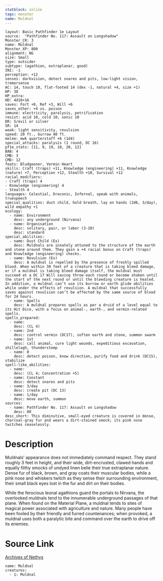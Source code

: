 ```yaml
---
statblock: inline
tags: monster
name: Muldnal
---
```

```statblock
layout: Basic Pathfinder 1e Layout
source:  "Pathfinder No. 117: Assault on Longshadow"
Monster_CR: 3
name: Muldnal
Monster_XP: 800
alignment: NG
size: Small
type: outsider
subtype: (agathion, extraplanar, good)
INI: -1
perception: +12
senses: darkvision, detect snares and pits, low-light vision, tremorsense
AC: 14, touch 10, flat-footed 14 (dex -1, natural +4, size +1)
HP: 38
HP_extra: 
HD: 4d10+16
saves: Fort +8, Ref +3, Will +6
saves_other: +4 vs. poison
immune: electricity, paralysis, petrification
resist: acid 10, cold 10, sonic 10
DR: 5/evil or silver
SR: 14
weak: light sensitivity, revulsion
speed: 20 ft., burrow 40 ft.
melee: mwk quarterstaff +6 (1d4)
special_attacks: paralysis (1 round, DC 16)
pf1e_stats: [11, 9, 19, 10, 20, 12]
BAB: 4
CMB: 3
CMD: 12
feats: Bludgeoner, Vermin Heart
skills: Craft (traps) +11, Knowledge (engineering) +11, Knowledge (nature) +7, Perception +12, Stealth +10, Survival +12
racial_modifiers:
- Craft (traps) 4
- Knowledge (engineering) 4
- Stealth 4
languages: Celestial, Draconic, Infernal, speak with animals, truespeech
special_qualities: dust child, hold breath, lay on hands (2d6, 3/day), wild empathy +1
ecology:
  - name: Environment
    desc: any underground (Nirvana)
  - name: Organisation
    desc: solitary, pair, or labor (3-10)
    desc: standard
special_abilities:
  - name: Dust Child (Ex)
    desc: Muldnals are innately attuned to the structure of the earth and stone around them. They gain a +4 racial bonus on Craft (traps) and Knowledge (engineering) checks.
  - name: Revulsion (Ex)
    desc: A muldnal is repelled by the presence of freshly spilled blood. When within 30 feet of a creature that is taking bleed damage, or if a muldnal is taking bleed damage itself, the muldnal must succeed at a DC 17 Will saving throw each round or become shaken until the start of the next round or until the bleeding creature is healed. In addition, a muldnal can’t use its burrow or earth glide abilities while under the effects of revulsion. A muldnal that successfully saves against revulsion can’t be affected by the same source of blood for 24 hours.
  - name: Spells
    desc: A muldnal prepares spells as per a druid of a level equal to its Hit Dice, with a focus on animal-, earth-, and vermin-related spells.
spells_prepared:
  - name:
    desc: (CL 4)
  - name: 2nd
    desc: control vermin (DC17), soften earth and stone, summon swarm
  - name: 1st
    desc: call animal, cure light wounds, expeditious excavation, shillelagh, thunderstomp
  - name: 0
    desc: detect poison, know direction, purify food and drink (DC15), stabilize
spell-like_abilities:
  - name:
    desc: (CL 4; Concentration +5)
  - name: Constant
    desc: detect snares and pits
  - name: 3/day
    desc: create pit (DC 13)
  - name: 1/day
    desc: move earth, summon
sources:
  - name: Pathfinder No. 117: Assault on Longshadow
    desc: 80
desc_short: This diminutive, small-eyed creature is covered in dense, charcoal-gray fur and wears a dirt-stained smock; its pink nose twitches ceaselessly.
```
# Description
Muldnals’ appearance does not immediately command respect. They stand roughly 3 feet in height, and their wide, dirt-encrusted, clawed hands and equally filthy smocks of undyed linen belie their true extraplanar nature. Dense fur of black, brown, and gray coats their muscular bodies, while a pink nose and whiskers twitch as they sense their surrounding environment, their small black eyes lost in the fur and dirt on their bodies.

 While the ferocious leonal agathions guard the portals to Nirvana, the overlooked muldnals tend to the innumerable underground passages of that plane. When found on the Material Plane, a muldnal tends to sites of magical power associated with agriculture and nature. Many people have been fooled by their friendly and furred countenances; when provoked, a muldnal uses both a paralytic bite and command over the earth to drive off its enemies.
# Source Link
[Archives of Nethys](https://aonprd.com/MonsterDisplay.aspx?ItemName=Muldnal)
```encounter-table
name: Muldnal
creatures:
  - 1: Muldnal
```
